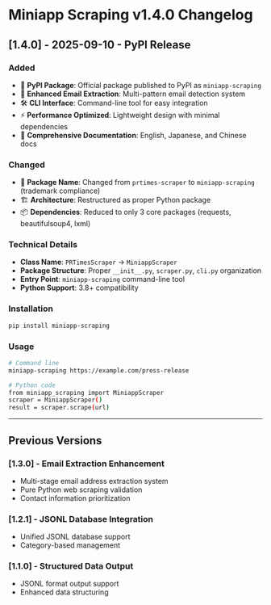 # Miniapp Scraping v1.4.0 Changelog

## [1.4.0] - 2025-09-10 - PyPI Release

### Added
- 🎯 **PyPI Package**: Official package published to PyPI as `miniapp-scraping`
- 📧 **Enhanced Email Extraction**: Multi-pattern email detection system
- 🛠️ **CLI Interface**: Command-line tool for easy integration
- ⚡ **Performance Optimized**: Lightweight design with minimal dependencies
- 📝 **Comprehensive Documentation**: English, Japanese, and Chinese docs

### Changed
- 🔄 **Package Name**: Changed from `prtimes-scraper` to `miniapp-scraping` (trademark compliance)
- 🏗️ **Architecture**: Restructured as proper Python package
- 📦 **Dependencies**: Reduced to only 3 core packages (requests, beautifulsoup4, lxml)

### Technical Details
- **Class Name**: `PRTimesScraper` → `MiniappScraper`
- **Package Structure**: Proper `__init__.py`, `scraper.py`, `cli.py` organization
- **Entry Point**: `miniapp-scraping` command-line tool
- **Python Support**: 3.8+ compatibility

### Installation
```bash
pip install miniapp-scraping
```

### Usage
```bash
# Command line
miniapp-scraping https://example.com/press-release

# Python code
from miniapp_scraping import MiniappScraper
scraper = MiniappScraper()
result = scraper.scrape(url)
```

---

## Previous Versions

### [1.3.0] - Email Extraction Enhancement
- Multi-stage email address extraction system
- Pure Python web scraping validation
- Contact information prioritization

### [1.2.1] - JSONL Database Integration
- Unified JSONL database support
- Category-based management

### [1.1.0] - Structured Data Output
- JSONL format output support
- Enhanced data structuring
